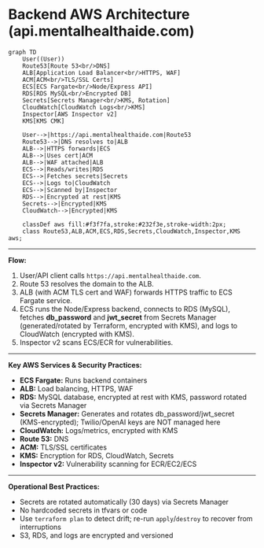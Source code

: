 # Backend AWS Architecture (api.mentalhealthaide.com)

```mermaid
graph TD
    User((User))
    Route53[Route 53<br/>DNS]
    ALB[Application Load Balancer<br/>HTTPS, WAF]
    ACM[ACM<br/>TLS/SSL Certs]
    ECS[ECS Fargate<br/>Node/Express API]
    RDS[RDS MySQL<br/>Encrypted DB]
    Secrets[Secrets Manager<br/>KMS, Rotation]
    CloudWatch[CloudWatch Logs<br/>KMS]
    Inspector[AWS Inspector v2]
    KMS[KMS CMK]

    User-->|https://api.mentalhealthaide.com|Route53
    Route53-->|DNS resolves to|ALB
    ALB-->|HTTPS forwards|ECS
    ALB-->|Uses cert|ACM
    ALB-->|WAF attached|ALB
    ECS-->|Reads/writes|RDS
    ECS-->|Fetches secrets|Secrets
    ECS-->|Logs to|CloudWatch
    ECS-->|Scanned by|Inspector
    RDS-->|Encrypted at rest|KMS
    Secrets-->|Encrypted|KMS
    CloudWatch-->|Encrypted|KMS

    classDef aws fill:#f3f7fa,stroke:#232f3e,stroke-width:2px;
    class Route53,ALB,ACM,ECS,RDS,Secrets,CloudWatch,Inspector,KMS aws;
```

---

**Flow:**
1. User/API client calls `https://api.mentalhealthaide.com`.
2. Route 53 resolves the domain to the ALB.
3. ALB (with ACM TLS cert and WAF) forwards HTTPS traffic to ECS Fargate service.
4. ECS runs the Node/Express backend, connects to RDS (MySQL), fetches **db_password** and **jwt_secret** from Secrets Manager (generated/rotated by Terraform, encrypted with KMS), and logs to CloudWatch (encrypted with KMS).
5. Inspector v2 scans ECS/ECR for vulnerabilities.

---

**Key AWS Services & Security Practices:**
- **ECS Fargate:** Runs backend containers
- **ALB:** Load balancing, HTTPS, WAF
- **RDS:** MySQL database, encrypted at rest with KMS, password rotated via Secrets Manager
- **Secrets Manager:** Generates and rotates db_password/jwt_secret (KMS-encrypted); Twilio/OpenAI keys are NOT managed here
- **CloudWatch:** Logs/metrics, encrypted with KMS
- **Route 53:** DNS
- **ACM:** TLS/SSL certificates
- **KMS:** Encryption for RDS, CloudWatch, Secrets
- **Inspector v2:** Vulnerability scanning for ECR/EC2/ECS

---

**Operational Best Practices:**
- Secrets are rotated automatically (30 days) via Secrets Manager
- No hardcoded secrets in tfvars or code
- Use `terraform plan` to detect drift; re-run `apply`/`destroy` to recover from interruptions
- S3, RDS, and logs are encrypted and versioned 